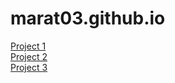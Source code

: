 # marat03.github.io

<a href="https://marat03.github.io/Project1/">Project 1</a><br>
<a href="https://marat03.github.io/Project2/">Project 2</a><br>
<a href="https://marat03.github.io/Project3/">Project 3</a><br>
